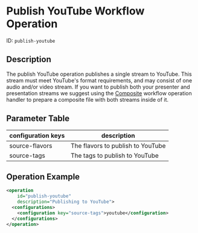 Publish YouTube Workflow Operation
==================================

ID: `publish-youtube`


Description
-----------

The publish YouTube operation publishes a single stream to YouTube. This stream must meet YouTube's format
requirements, and may consist of one audio and/or video stream. If you want to publish both your presenter and presentation
streams we suggest using the [Composite](composite-woh.md) workflow operation handler to prepare a composite file
with both streams inside of it.  


Parameter Table
---------------

|configuration keys         |description                                                                   |
|---------------------------|------------------------------------------------------------------------------|
|source-flavors             |The flavors to publish to YouTube                                             |
|source-tags                |The tags to publish to YouTube                                                |


Operation Example
-----------------

```xml
<operation
    id="publish-youtube"
    description="Publishing to YouTube">
  <configurations>
    <configuration key="source-tags">youtube</configuration>
  </configurations>
</operation>
```
